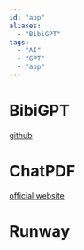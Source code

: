 ```yaml
---
id: "app"
aliases:
  - "BibiGPT"
tags:
  - "AI"
  - "GPT"
  - "app"
---
```


# BibiGPT
[github](https://github.com/JimmyLv/BibiGPT)

# ChatPDF
[official website](https://www.chatpdf.com/)

# Runway

